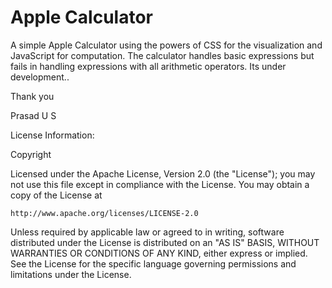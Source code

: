Apple Calculator
===============

A simple Apple Calculator using the powers of CSS for the visualization and JavaScript for computation.
The calculator handles basic expressions but fails in handling expressions with all arithmetic operators. 
Its under development..

Thank you

Prasad U S






License Information:

Copyright 

Licensed under the Apache License, Version 2.0 (the "License");
you may not use this file except in compliance with the License.
You may obtain a copy of the License at

    http://www.apache.org/licenses/LICENSE-2.0

Unless required by applicable law or agreed to in writing, software
distributed under the License is distributed on an "AS IS" BASIS,
WITHOUT WARRANTIES OR CONDITIONS OF ANY KIND, either express or implied.
See the License for the specific language governing permissions and
limitations under the License.
